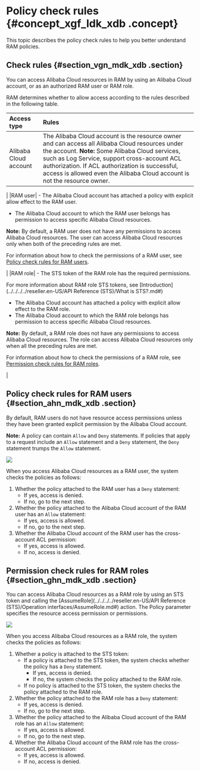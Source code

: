 # Policy check rules {#concept_xgf_ldk_xdb .concept}

This topic describes the policy check rules to help you better understand RAM policies.

## Check rules {#section_vgn_mdk_xdb .section}

You can access Alibaba Cloud resources in RAM by using an Alibaba Cloud account, or as an authorized RAM user or RAM role.

RAM determines whether to allow access according to the rules described in the following table.

|Access type|Rules|
|:----------|:----|
|Alibaba Cloud account|The Alibaba Cloud account is the resource owner and can access all Alibaba Cloud resources under the account. **Note:** Some Alibaba Cloud services, such as Log Service, support cross-account ACL authorization. If ACL authorization is successful, access is allowed even the Alibaba Cloud account is not the resource owner.

 |
|RAM user| -   The Alibaba Cloud account has attached a policy with explicit allow effect to the RAM user.
-   The Alibaba Cloud account to which the RAM user belongs has permission to access specific Alibaba Cloud resources.

 **Note:** By default, a RAM user does not have any permissions to access Alibaba Cloud resources. The user can access Alibaba Cloud resources only when both of the preceding rules are met.

 For information about how to check the permissions of a RAM user, see [Policy check rules for RAM users](#section_ahn_mdk_xdb).

 |
|RAM role| -   The STS token of the RAM role has the required permissions.

For more information about RAM role STS tokens, see [Introduction](../../../../reseller.en-US/API Reference (STS)/What is STS?.md#) 

-   The Alibaba Cloud account has attached a policy with explicit allow effect to the RAM role.
-   The Alibaba Cloud account to which the RAM role belongs has permission to access specific Alibaba Cloud resources.

 **Note:** By default, a RAM role does not have any permissions to access Alibaba Cloud resources. The role can access Alibaba Cloud resources only when all the preceding rules are met.

 For information about how to check the permissions of a RAM role, see [Permission check rules for RAM roles](#section_ghn_mdk_xdb).

 |

## Policy check rules for RAM users {#section_ahn_mdk_xdb .section}

By default, RAM users do not have resource access permissions unless they have been granted explicit permission by the Alibaba Cloud account.

**Note:** A policy can contain `Allow` and `Deny` statements. If policies that apply to a request include an `Allow` statement and a `Deny` statement, the `Deny` statement trumps the `Allow` statement.

![](http://static-aliyun-doc.oss-cn-hangzhou.aliyuncs.com/assets/img/23771/156152311114405_en-US.png)

When you access Alibaba Cloud resources as a RAM user, the system checks the policies as follows:

1.  Whether the policy attached to the RAM user has a `Deny` statement:
    -   If yes, access is denied.
    -   If no, go to the next step.
2.  Whether the policy attached to the Alibaba Cloud account of the RAM user has an `Allow` statement:
    -   If yes, access is allowed.
    -   If no, go to the next step.
3.  Whether the Alibaba Cloud account of the RAM user has the cross-account ACL permission:
    -   If yes, access is allowed.
    -   If no, access is denied.

## Permission check rules for RAM roles {#section_ghn_mdk_xdb .section}

You can access Alibaba Cloud resources as a RAM role by using an STS token and calling the [AssumeRole](../../../../reseller.en-US/API Reference (STS)/Operation interfaces/AssumeRole.md#) action. The Policy parameter specifies the resource access permission or permissions.

![](http://static-aliyun-doc.oss-cn-hangzhou.aliyuncs.com/assets/img/23771/156152311148452_en-US.png)

When you access Alibaba Cloud resources as a RAM role, the system checks the policies as follows:

1.  Whether a policy is attached to the STS token:
    -   If a policy is attached to the STS token, the system checks whether the policy has a `Deny` statement.
        -   If yes, access is denied.
        -   If no, the system checks the policy attached to the RAM role.
    -   If no policy is attached to the STS token, the system checks the policy attached to the RAM role.
2.  Whether the policy attached to the RAM role has a `Deny` statement:
    -   If yes, access is denied.
    -   If no, go to the next step.
3.  Whether the policy attached to the Alibaba Cloud account of the RAM role has an `Allow` statement:
    -   If yes, access is allowed.
    -   If no, go to the next step.
4.  Whether the Alibaba Cloud account of the RAM role has the cross-account ACL permission:
    -   If yes, access is allowed.
    -   If no, access is denied.

